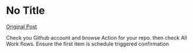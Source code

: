 # No Title

[Original Post](https://discourse.onlinedegree.iitm.ac.in/t/165959/80)

<p>Check you Github account and browse Action for your repo. then check All Work flows. Ensure the first item is schedule triggered confirmation</p>